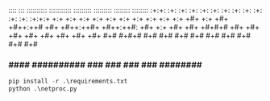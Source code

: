 ::::    ::: :::::::::: ::::::::::: :::::::::  :::::::::   ::::::::   ::::::::
:+:+:   :+: :+:            :+:     :+:    :+: :+:    :+: :+:    :+: :+:    :+:
:+:+:+  +:+ +:+            +:+     +:+    +:+ +:+    +:+ +:+    +:+ +:+
+#+ +:+ +#+ +#++:++#       +#+     +#++:++#+  +#++:++#:  +#+    +:+ +#+
+#+  +#+#+# +#+            +#+     +#+        +#+    +#+ +#+    +#+ +#+
#+#   #+#+# #+#            #+#     #+#        #+#    #+# #+#    #+# #+#    #+#
###    #### ##########     ###     ###        ###    ###  ########   ########

```python
pip install -r .\requirements.txt
python .\netproc.py
```
